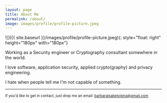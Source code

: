 ```yaml
---
layout: page
title: About Me
permalink: /about/
image: images/profile/profile-picture.jpeg
---
```


![]({{ site.baseurl  }}/images/profile/profile-picture.jpeg){: style="float: right" height="180px" with="180px"}

Working as a Security engineer or Cryptography consultant somewhere in the world. 

I love software, application security, applied crypto(graphy) and privacy engineering. 

I hate when people tell me I'm not capable of something.




---

<sub>If you'd like to get in contact, just drop me an email: <barbaraisabelvieira@gmail.com> </sub>
